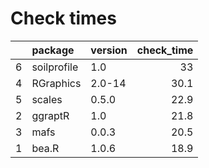 # Check times

|   |package     |version | check_time|
|:--|:-----------|:-------|----------:|
|6  |soilprofile |1.0     |         33|
|4  |RGraphics   |2.0-14  |       30.1|
|5  |scales      |0.5.0   |       22.9|
|2  |ggraptR     |1.0     |       21.8|
|3  |mafs        |0.0.3   |       20.5|
|1  |bea.R       |1.0.6   |       18.9|


